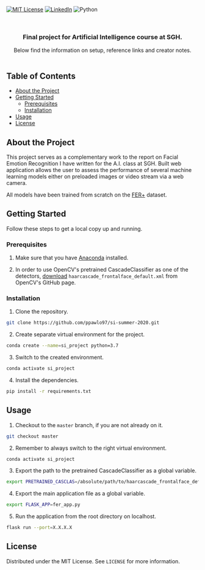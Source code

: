 [![MIT License][license-shield]][license-url]
[![LinkedIn][linkedin-shield]][linkedin-url]
![Python][python-shield]



<br />
<p align="center">
  <h3 align="center">Final project for Artificial Intelligence course at SGH.</h3>

  <p align="center">
    Below find the information on setup, reference links and creator notes.
    <br />
    <br />
  </p>
</p>



## Table of Contents

* [About the Project](#about-the-project)
* [Getting Started](#getting-started)
  * [Prerequisites](#prerequisites)
  * [Installation](#installation)
* [Usage](#usage)
* [License](#license)



## About the Project

This project serves as a complementary work to the report on Facial Emotion Recognition I have written for the A.I. class at SGH. Built web application allows the user to assess the performance of several machine learning models either on preloaded images or video stream via a web camera.

All models have been trained from scratch on the [FER+](https://github.com/microsoft/FERPlus) dataset.

## Getting Started

Follow these steps to get a local copy up and running.

### Prerequisites

1. Make sure that you have [Anaconda](https://www.anaconda.com/) installed.

2. In order to use OpenCV's pretrained CascadeClassifier as one of the detectors, [download](https://github.com/opencv/opencv/tree/master/data/haarcascades) `haarcascade_frontalface_default.xml` from OpenCV's GitHub page. 

### Installation
 
1. Clone the repository.
```sh
git clone https://github.com/ppawlo97/si-summer-2020.git
```
2. Create separate virtual environment for the project.
```sh
conda create --name=si_project python=3.7
```
3. Switch to the created environment.
```sh
conda activate si_project
```
4. Install the dependencies.
```sh
pip install -r requirements.txt
```



## Usage

1. Checkout to the `master` branch, if you are not already on it.
```sh
git checkout master
```
2. Remember to always switch to the right virtual environment.
```sh
conda activate si_project
```
3. Export the path to the pretrained CascadeClassifier as a global variable.
```sh
export PRETRAINED_CASCLAS=/absolute/path/to/haarcascade_frontalface_default.xml
```
4. Export the main application file as a global variable.
```sh
export FLASK_APP=fer_app.py
```
5. Run the application from the root directory on localhost.
```sh
flask run --port=X.X.X.X
```



## License

Distributed under the MIT License. See `LICENSE` for more information.



[license-shield]: https://img.shields.io/github/license/othneildrew/Best-README-Template.svg?style=flat-square
[license-url]: https://github.com/ppawlo97/si-summer-2020/blob/master/LICENSE
[linkedin-shield]: https://img.shields.io/badge/-LinkedIn-black.svg?style=flat-square&logo=linkedin&colorB=555
[linkedin-url]: https://pl.linkedin.com/in/piotr-paw%C5%82owski-64390917a
[python-shield]: https://img.shields.io/badge/python-3.7.6-blue?style=flat-square&logo=python
